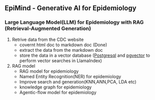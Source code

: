 
## EpiMind - Generative AI for Epidemiology

### Large Language Model(LLM) for Epidemiology with RAG (Retrieval-Augmented Generation)

1. Retrive data from the CDC website
   - covernt html doc to markdown doc (Done)
   - extract the data from the markdown doc
   - store the data in a vector database ([Postgresql](https://www.postgresql.org/) and [pgvector](https://github.com/pgvector/pgvector) to perform vector searches in LlamaIndex)
2. RAG model
   - RAG model for epidemiology
   - Named Entity Recognition(NER) for epidemiology
   - Improve search and generation(KNN,ANN,PCA, LDA etc)
   - knowledge graph for epidemiology
   - Agentic-flow model for epidemiology